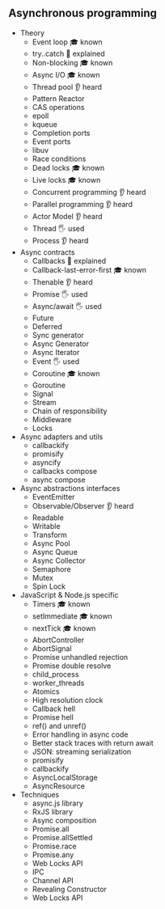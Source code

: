 ## Asynchronous programming

- Theory
  - Event loop 🎓 known
  - try..catch 🙋 explained
  - Non-blocking 🎓 known
  - Async I/O 🎓 known
  - Thread pool 👂 heard
  - Pattern Reactor
  - CAS operations
  - epoll
  - kqueue
  - Completion ports
  - Event ports
  - libuv
  - Race conditions
  - Dead locks 🎓 known
  - Live locks 🎓 known
  - Concurrent programming 👂 heard
  - Parallel programming 👂 heard
  - Actor Model 👂 heard
  - Thread 🖐 used
  - Process 👂 heard
- Async contracts
  - Callbacks 🙋 explained
  - Callback-last-error-first 🎓 known
  - Thenable 👂 heard
  - Promise 🖐 used
  - Async/await 🖐 used
  - Future
  - Deferred
  - Sync generator
  - Async Generator
  - Async Iterator
  - Event 🖐 used
  - Coroutine 🎓 known
  - Goroutine
  - Signal
  - Stream
  - Chain of responsibility
  - Middleware
  - Locks
- Async adapters and utils
  - callbackify
  - promisify
  - asyncify
  - callbacks compose
  - async compose
- Async abstractions interfaces
  - EventEmitter
  - Observable/Observer 👂 heard
  - Readable
  - Writable
  - Transform
  - Async Pool
  - Async Queue
  - Async Collector
  - Semaphore
  - Mutex
  - Spin Lock
- JavaScript & Node.js specific
  - Timers 🎓 known
  - setImmediate 🎓 known
  - nextTick 🎓 known
  - AbortController
  - AbortSignal
  - Promise unhandled rejection
  - Promise double resolve
  - child_process
  - worker_threads
  - Atomics
  - High resolution clock
  - Callback hell
  - Promise hell
  - ref() and unref()
  - Error handling in async code
  - Better stack traces with return await
  - JSON: streaming serialization
  - promisify
  - callbackify
  - AsyncLocalStorage
  - AsyncResource
- Techniques
  - async.js library
  - RxJS library
  - Async composition
  - Promise.all
  - Promise.allSettled
  - Promise.race
  - Promise.any
  - Web Locks API
  - IPC
  - Channel API
  - Revealing Constructor
  - Web Locks API

